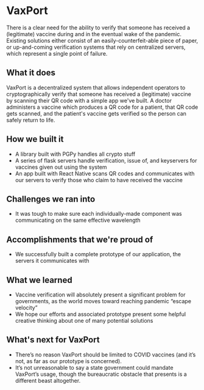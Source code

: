 # VaxPort
There is a clear need for the ability to verify that someone has received a (legitimate) vaccine during and in the eventual wake of the pandemic. Existing solutions either consist of an easily-counterfeit-able piece of paper, or up-and-coming verification systems that rely on centralized servers, which represent a single point of failure.

## What it does
VaxPort is a decentralized system that allows independent operators to cryptographically verify that someone has received a (legitimate) vaccine by scanning their QR code with a simple app we've built. A doctor administers a vaccine which produces a QR code for a patient, that QR code gets scanned, and the patient's vaccine gets verified so the person can safely return to life. 

## How we built it
* A library built with PGPy handles all crypto stuff
* A series of flask servers handle verification, issue of, and keyservers for vaccines given out using the system
* An app built with React Native scans QR codes and communicates with our servers to verify those who claim to have received the vaccine

## Challenges we ran into
* It was tough to make sure each individually-made component was communicating on the same effective wavelength

## Accomplishments that we're proud of
* We successfully built a complete prototype of our application, the servers it communicates with

## What we learned
* Vaccine verification will absolutely present a significant problem for governments, as the world moves toward reaching pandemic “escape velocity”
* We hope our efforts and associated prototype present some helpful creative thinking about one of many potential solutions

## What's next for VaxPort
* There’s no reason VaxPort should be limited to COVID vaccines (and it’s not, as far as our prototype is concerned).
* It’s not unreasonable to say a state government could mandate VaxPort’s usage, though the bureaucratic obstacle that presents is a different beast altogether.
